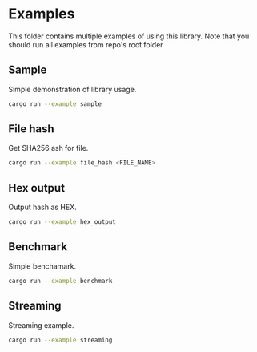 # Examples
This folder contains multiple examples of using this library. Note that you should run all examples from repo's root folder
## Sample
Simple demonstration of library usage.
```sh
cargo run --example sample
```
## File hash
Get SHA256 ash for file.
```sh
cargo run --example file_hash <FILE_NAME>
```
## Hex output
Output hash as HEX.
```sh
cargo run --example hex_output
```
## Benchmark
Simple benchamark.
```sh
cargo run --example benchmark
```
## Streaming
Streaming example.
```sh
cargo run --example streaming
```
